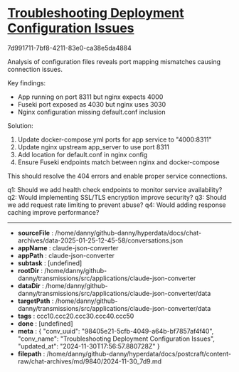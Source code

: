 # [Troubleshooting Deployment Configuration Issues](https://claude.ai/chat/98405e21-5cfb-4049-a64b-bf7857af4f40)

7d991711-7bf8-4211-83e0-ca38e5da4884

 Analysis of configuration files reveals port mapping mismatches causing connection issues.

Key findings:
- App running on port 8311 but nginx expects 4000
- Fuseki port exposed as 4030 but nginx uses 3030 
- Nginx configuration missing default.conf inclusion

Solution:
1. Update docker-compose.yml ports for app service to "4000:8311"
2. Update nginx upstream app_server to use port 8311
3. Add location for default.conf in nginx config 
4. Ensure Fuseki endpoints match between nginx and docker-compose

This should resolve the 404 errors and enable proper service connections.

q1: Should we add health check endpoints to monitor service availability?
q2: Would implementing SSL/TLS encryption improve security?
q3: Should we add request rate limiting to prevent abuse?
q4: Would adding response caching improve performance?

---

* **sourceFile** : /home/danny/github-danny/hyperdata/docs/chat-archives/data-2025-01-25-12-45-58/conversations.json
* **appName** : claude-json-converter
* **appPath** : claude-json-converter
* **subtask** : [undefined]
* **rootDir** : /home/danny/github-danny/transmissions/src/applications/claude-json-converter
* **dataDir** : /home/danny/github-danny/transmissions/src/applications/claude-json-converter/data
* **targetPath** : /home/danny/github-danny/transmissions/src/applications/claude-json-converter/data
* **tags** : ccc10.ccc20.ccc30.ccc40.ccc50
* **done** : [undefined]
* **meta** : {
  "conv_uuid": "98405e21-5cfb-4049-a64b-bf7857af4f40",
  "conv_name": "Troubleshooting Deployment Configuration Issues",
  "updated_at": "2024-11-30T17:56:57.880728Z"
}
* **filepath** : /home/danny/github-danny/hyperdata/docs/postcraft/content-raw/chat-archives/md/9840/2024-11-30_7d9.md